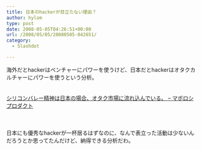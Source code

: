 ```yaml
---
title: 日本のhackerが目立たない理由？
author: hylom
type: post
date: 2008-05-05T04:26:51+00:00
url: /2008/05/05/20080505-042651/
category:
  - Slashdot

---
```

海外だとhackerはベンチャーにパワーを使うけど、日本だとhackerはオタクカルチャーにパワーを使うという分析。  
</br>   
  [シリコンバレー精神は日本の場合、オタク市場に流れ込んでいる。 &#8211; マボロシプロダクト][1] </br>  
</br>   
日本にも優秀なhackerが一杯居るはずなのに、なんで表立った活動は少ないんだろうとか思ってたんだけど、納得できる分析だわ。</br>  
</br>  
</br>

 [1]: http://d.hatena.ne.jp/si-no/20080429/1209483371
